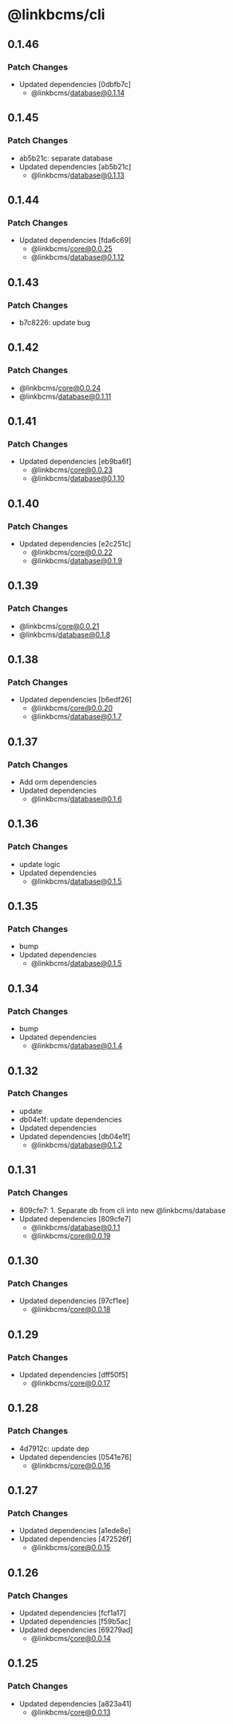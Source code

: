 # @linkbcms/cli

## 0.1.46

### Patch Changes

- Updated dependencies [0dbfb7c]
  - @linkbcms/database@0.1.14

## 0.1.45

### Patch Changes

- ab5b21c: separate database
- Updated dependencies [ab5b21c]
  - @linkbcms/database@0.1.13

## 0.1.44

### Patch Changes

- Updated dependencies [fda6c69]
  - @linkbcms/core@0.0.25
  - @linkbcms/database@0.1.12

## 0.1.43

### Patch Changes

- b7c8226: update bug

## 0.1.42

### Patch Changes

- @linkbcms/core@0.0.24
- @linkbcms/database@0.1.11

## 0.1.41

### Patch Changes

- Updated dependencies [eb9ba6f]
  - @linkbcms/core@0.0.23
  - @linkbcms/database@0.1.10

## 0.1.40

### Patch Changes

- Updated dependencies [e2c251c]
  - @linkbcms/core@0.0.22
  - @linkbcms/database@0.1.9

## 0.1.39

### Patch Changes

- @linkbcms/core@0.0.21
- @linkbcms/database@0.1.8

## 0.1.38

### Patch Changes

- Updated dependencies [b6edf26]
  - @linkbcms/core@0.0.20
  - @linkbcms/database@0.1.7

## 0.1.37

### Patch Changes

- Add orm dependencies
- Updated dependencies
  - @linkbcms/database@0.1.6

## 0.1.36

### Patch Changes

- update logic
- Updated dependencies
  - @linkbcms/database@0.1.5

## 0.1.35

### Patch Changes

- bump
- Updated dependencies
  - @linkbcms/database@0.1.5

## 0.1.34

### Patch Changes

- bump
- Updated dependencies
  - @linkbcms/database@0.1.4

## 0.1.32

### Patch Changes

- update
- db04e1f: update dependencies
- Updated dependencies
- Updated dependencies [db04e1f]
  - @linkbcms/database@0.1.2

## 0.1.31

### Patch Changes

- 809cfe7: 1. Separate db from cli into new @linkbcms/database
- Updated dependencies [809cfe7]
  - @linkbcms/database@0.1.1
  - @linkbcms/core@0.0.19

## 0.1.30

### Patch Changes

- Updated dependencies [97cf1ee]
  - @linkbcms/core@0.0.18

## 0.1.29

### Patch Changes

- Updated dependencies [dff50f5]
  - @linkbcms/core@0.0.17

## 0.1.28

### Patch Changes

- 4d7912c: update dep
- Updated dependencies [0541e76]
  - @linkbcms/core@0.0.16

## 0.1.27

### Patch Changes

- Updated dependencies [a1ede8e]
- Updated dependencies [472526f]
  - @linkbcms/core@0.0.15

## 0.1.26

### Patch Changes

- Updated dependencies [fcf1a17]
- Updated dependencies [f59b5ac]
- Updated dependencies [69279ad]
  - @linkbcms/core@0.0.14

## 0.1.25

### Patch Changes

- Updated dependencies [a823a41]
  - @linkbcms/core@0.0.13
